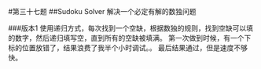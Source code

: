 #第三十七题
##Sudoku Solver
解决一个必定有解的数独问题

###版本1
使用递归方式，每次找到一个空缺，根据数独的规则，找到空缺可以填的数字，然后递归填写空，直到所有的空缺被填满。
第一次做到时候，有一个下标的位置放错了，结果浪费了我半个小时调试。。
最后结果通过，但是速度不够快。